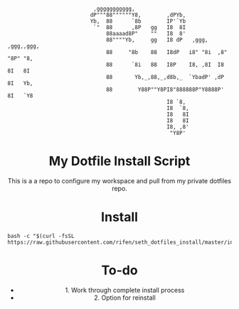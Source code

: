 ```
                           ,ggggggggggg,                                       
                          dP"""88""""""Y8,        ,dPYb,                       
                          Yb,  88      `8b        IP'`Yb                       
                           `"  88      ,8P   gg   I8  8I                       
                               88aaaad8P"    ""   I8  8'                       
                               88""""Yb,     gg   I8 dP   ,ggg,    ,ggg,,ggg,  
                               88     "8b    88   I8dP   i8" "8i  ,8" "8P" "8, 
                               88      `8i   88   I8P    I8, ,8I  I8   8I   8I 
                               88       Yb,_,88,_,d8b,_  `YbadP' ,dP   8I   Yb,
                               88        Y88P""Y8PI8"888888P"Y8888P'   8I   `Y8
                                                  I8 `8,                       
                                                  I8  `8,                      
                                                  I8   8I                      
                                                  I8   8I                      
                                                  I8, ,8'                      
                                                   "Y8P'                        
```
<h1 align="center">My Dotfile Install Script</h1>
<p align="center">This is a a repo to configure my workspace and pull from my private dotfiles repo.</p>

<h1 align="center">Install</h1>

```
bash -c "$(curl -fsSL https://raw.githubusercontent.com/rifen/seth_dotfiles_install/master/install.sh)"
```
<h1 align="center" style="list-type:none";">To-do</h1>
<ul align="center">
  <li>1. Work through complete install process</li>
  <li>2. Option for reinstall</li>
</ul>
